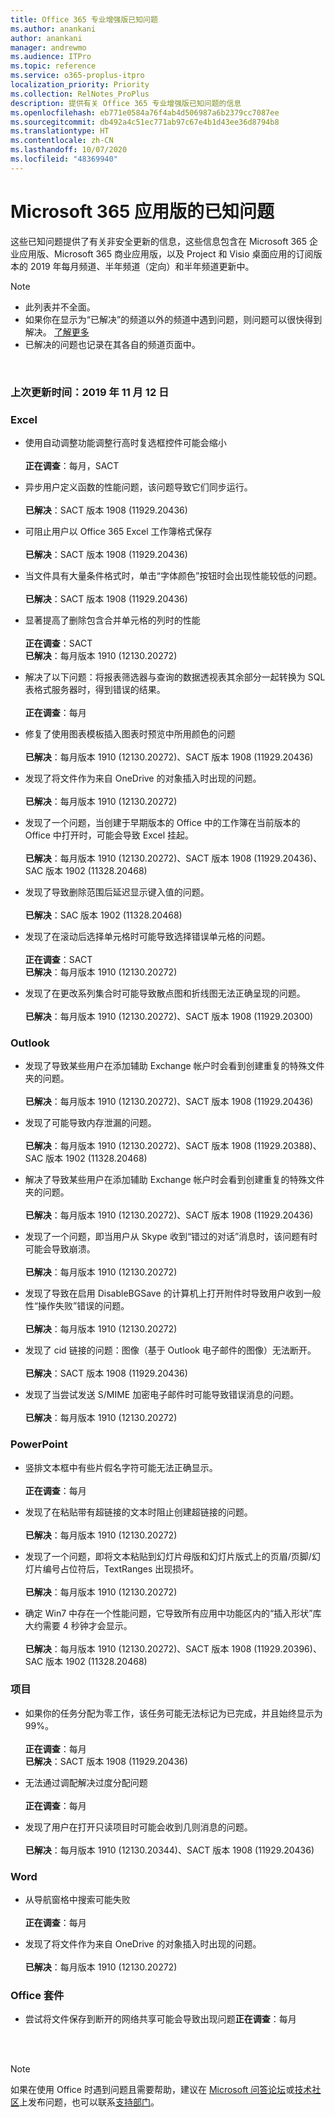 ```yaml
---
title: Office 365 专业增强版已知问题
ms.author: anankani
author: anankani
manager: andrewmo
ms.audience: ITPro
ms.topic: reference
ms.service: o365-proplus-itpro
localization_priority: Priority
ms.collection: RelNotes_ProPlus
description: 提供有关 Office 365 专业增强版已知问题的信息
ms.openlocfilehash: eb771e0584a76f4ab4d506987a6b2379cc7087ee
ms.sourcegitcommit: db492a4c51ec771ab97c67e4b1d43ee36d8794b8
ms.translationtype: HT
ms.contentlocale: zh-CN
ms.lasthandoff: 10/07/2020
ms.locfileid: "48369940"
---
```

# <a name="microsoft-365-apps-known-issues"></a>Microsoft 365 应用版的已知问题

这些已知问题提供了有关非安全更新的信息，这些信息包含在 Microsoft 365 企业应用版、Microsoft 365 商业应用版，以及 Project 和 Visio 桌面应用的订阅版本的 2019 年每月频道、半年频道（定向）和半年频道更新中。


> [!NOTE]
>- 此列表并不全面。
>- 如果你在显示为“已解决”的频道以外的频道中遇到问题，则问题可以很快得到解决。 [了解更多](https://docs.microsoft.com/DeployOffice/overview-of-update-channels-for-office-365-proplus#BKMK_SAC)
>- 已解决的问题也记录在其各自的频道页面中。

<br>

### <a name="last-updated-november-12-2019"></a>上次更新时间：2019 年 11 月 12 日

### <a name="excel"></a>Excel

- 使用自动调整功能调整行高时复选框控件可能会缩小<br><br>**正在调查**：每月，SACT

- 异步用户定义函数的性能问题，该问题导致它们同步运行。<br><br>**已解决**：SACT 版本 1908 (11929.20436) 

- 可阻止用户以 Office 365 Excel 工作簿格式保存<br><br>**已解决**：SACT 版本 1908 (11929.20436)


- 当文件具有大量条件格式时，单击“字体颜色”按钮时会出现性能较低的问题。<br><br>**已解决**：SACT 版本 1908 (11929.20436)

- 显著提高了删除包含合并单元格的列时的性能<br><br>**正在调查**：SACT<br>**已解决**：每月版本 1910 (12130.20272)

- 解决了以下问题：将报表筛选器与查询的数据透视表其余部分一起转换为 SQL 表格式服务器时，得到错误的结果。<br><br>**正在调查**：每月

- 修复了使用图表模板插入图表时预览中所用颜色的问题<br><br>**已解决**：每月版本 1910 (12130.20272)、SACT 版本 1908 (11929.20436)


- 发现了将文件作为来自 OneDrive 的对象插入时出现的问题。<br><br> **已解决**：每月版本 1910 (12130.20272)

- 发现了一个问题，当创建于早期版本的 Office 中的工作簿在当前版本的 Office 中打开时，可能会导致 Excel 挂起。<br><br>
**已解决**：每月版本 1910 (12130.20272)、SACT 版本 1908 (11929.20436)、SAC 版本 1902 (11328.20468)

- 发现了导致删除范围后延迟显示键入值的问题。<br><br>
**已解决**：SAC 版本 1902 (11328.20468)

- 发现了在滚动后选择单元格时可能导致选择错误单元格的问题。<br><br>
**正在调查**：SACT <br>**已解决**：每月版本 1910 (12130.20272)

- 发现了在更改系列集合时可能导致散点图和折线图无法正确呈现的问题。<br><br>
**已解决**：每月版本 1910 (12130.20272)、SACT 版本 1908 (11929.20300)

### <a name="outlook"></a>Outlook

- 发现了导致某些用户在添加辅助 Exchange 帐户时会看到创建重复的特殊文件夹的问题。<br><br>
**已解决**：每月版本 1910 (12130.20272)、SACT 版本 1908 (11929.20436)

- 发现了可能导致内存泄漏的问题。 <br><br>
**已解决**：每月版本 1910 (12130.20272)、SACT 版本 1908 (11929.20388)、SAC 版本 1902 (11328.20468)

- 解决了导致某些用户在添加辅助 Exchange 帐户时会看到创建重复的特殊文件夹的问题。<br><br>
**已解决**：每月版本 1910 (12130.20272)、SACT 版本 1908 (11929.20436)

- 发现了一个问题，即当用户从 Skype 收到“错过的对话”消息时，该问题有时可能会导致崩溃。<br><br>
**已解决**：每月版本 1910 (12130.20272)

- 发现了导致在启用 DisableBGSave 的计算机上打开附件时导致用户收到一般性“操作失败”错误的问题。<br><br>
**已解决**：每月版本 1910 (12130.20272)

- 发现了 cid 链接的问题：图像（基于 Outlook 电子邮件的图像）无法断开。<br><br>
**已解决**：SACT 版本 1908 (11929.20436)

- 发现了当尝试发送 S/MIME 加密电子邮件时可能导致错误消息的问题。<br><br>**已解决**：每月版本 1910 (12130.20272)

### <a name="powerpoint"></a>PowerPoint

- 竖排文本框中有些片假名字符可能无法正确显示。<br><br>
**正在调查**：每月

- 发现了在粘贴带有超链接的文本时阻止创建超链接的问题。 <br><br>**已解决**：每月版本 1910 (12130.20272)

- 发现了一个问题，即将文本粘贴到幻灯片母版和幻灯片版式上的页眉/页脚/幻灯片编号占位符后，TextRanges 出现损坏。 <br><br>**已解决**：每月版本 1910 (12130.20272)

- 确定 Win7 中存在一个性能问题，它导致所有应用中功能区内的“插入形状”库大约需要 4 秒钟才会显示。<br>
<br>**已解决**：每月版本 1910 (12130.20272)、SACT 版本 1908 (11929.20396)、SAC 版本 1902 (11328.20468)

### <a name="project"></a>项目

- 如果你的任务分配为零工作，该任务可能无法标记为已完成，并且始终显示为 99%。<br><br>
**正在调查**：每月<br>
**已解决**：SACT 版本 1908 (11929.20436)

- 无法通过调配解决过度分配问题<br><br>
**正在调查**：每月

- 发现了用户在打开只读项目时可能会收到几则消息的问题。<br><br>
**已解决**：每月版本 1910 (12130.20344)、SACT 版本 1908 (11929.20436)

### <a name="word"></a>Word

- 从导航窗格中搜索可能失败<br><br>
**正在调查**：每月

- 发现了将文件作为来自 OneDrive 的对象插入时出现的问题。<br><br> **已解决**：每月版本 1910 (12130.20272)

### <a name="office-suite"></a>Office 套件
- 尝试将文件保存到断开的网络共享可能会导致出现问题**正在调查**：每月



<br>
<br>

> [!NOTE]
> 如果在使用 Office 时遇到问题且需要帮助，建议在 [Microsoft 问答论坛](https://answers.microsoft.com/)或[技术社区](https://techcommunity.microsoft.com/)上发布问题，也可以联系[支持部门](https://support.microsoft.com/contactus)。
